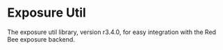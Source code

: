 # Exposure Util

The exposure util library, version r3.4.0, for easy integration with the Red Bee exposure backend.